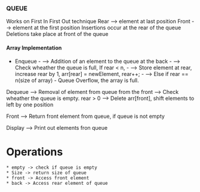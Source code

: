 ### QUEUE

Works on First In First Out technique
Rear --> element at last position
Front --> element at the first position
Insertions occur at the rear of the queue
Deletions take place at front of the queue

#### Array Implementation

* Enqueue - --> Addition of an element to the queue at the back
          - --> Check wheather the queue is full, If rear < n, 
          - --> Store element at rear, increase rear by 1, arr[rear] = newElement, rear++;
          - --> Else if rear == n(size of array) - Queue Overflow, the array is full.

Dequeue --> Removal of element from queue from the front
        --> Check wheather the queue is empty. rear > 0
        --> Delete arr[front], shift elements to left by one position

Front   --> Return front element from queue, if queue is not empty

Display --> Print out elements fron queue


# Operations
    * empty -> check if queue is empty
    * Size -> return size of queue
    * front -> Access front element
    * back -> Access rear element of queue

